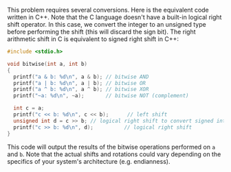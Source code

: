 This problem requires several conversions. Here is the equivalent code written in C++. Note that the C language doesn't have a built-in logical right shift operator. In this case, we convert the integer to an unsigned type before performing the shift (this will discard the sign bit). The right arithmetic shift in C is equivalent to signed right shift in C++:

```cpp
#include <stdio.h>

void bitwise(int a, int b)
{
  printf("a & b: %d\n", a & b); // bitwise AND
  printf("a | b: %d\n", a | b); // bitwise OR
  printf("a ^ b: %d\n", a ^ b); // bitwise XOR
  printf("~a: %d\n", ~a);       // bitwise NOT (complement)

  int c = a;              
  printf("c << b: %d\n", c << b);      // left shift
  unsigned int d = c >> b; // logical right shift to convert signed integer to unsigned
  printf("c >> b: %d\n", d);          // logical right shift
}
```
This code will output the results of the bitwise operations performed on `a` and `b`. Note that the actual shifts and rotations could vary depending on the specifics of your system's architecture (e.g. endianness).
